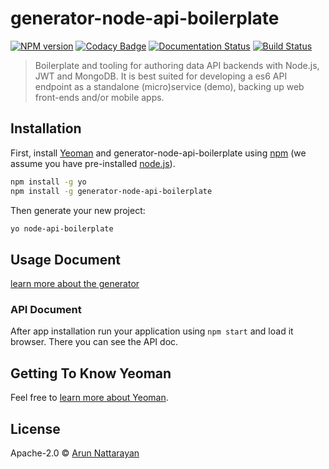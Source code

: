 # generator-node-api-boilerplate 

[![NPM version][npm-image]][npm-url] [![Codacy Badge][codacy-image]][codacy-url] [![Documentation Status][doc-image]][doc-image] [![Build Status][build-image]][build-url]

> Boilerplate and tooling for authoring data API backends with Node.js, JWT and MongoDB. It is best suited for developing a es6 API endpoint as a standalone (micro)service (demo), backing up web front-ends and/or mobile apps. 


## Installation

First, install [Yeoman](http://yeoman.io) and generator-node-api-boilerplate using [npm](https://www.npmjs.com/) (we assume you have pre-installed [node.js](https://nodejs.org/)).

```bash
npm install -g yo
npm install -g generator-node-api-boilerplate
```

Then generate your new project:

```bash
yo node-api-boilerplate
```

## Usage Document
[learn more about the generator](https://generator-node-es6-api-boilerplate.readthedocs.io/en/latest/#express-app-generator)

### API Document
After app installation run your application using ``npm start`` and load it browser. There you can see the API doc.

## Getting To Know Yeoman

Feel free to [learn more about Yeoman](http://yeoman.io/).

## License

Apache-2.0 © [Arun Nattarayan]()


[npm-image]: https://badge.fury.io/js/generator-node-api-boilerplate.svg
[npm-url]: https://npmjs.org/package/generator-node-api-boilerplate
[codacy-image]: https://api.codacy.com/project/badge/Grade/576f0c11e24040319882f1b450f06772
[codacy-url]: https://www.codacy.com/app/arunnattarayan/generator-node-es6-api-boilerplate?utm_source=github.com&amp;utm_medium=referral&amp;utm_content=arunnattarayan/generator-node-es6-api-boilerplate&amp;utm_campaign=Badge_Grade
[doc-image]: https://readthedocs.org/projects/generator-node-es6-api-boilerplate/badge/?version=latest
[doc-url]: https://generator-node-es6-api-boilerplate.readthedocs.io/en/latest/?badge=latest
[build-image]: https://cloud.drone.io/api/badges/arunnattarayan/generator-node-es6-api-boilerplate/status.svg?ref=refs/heads/master
[build-url]: https://cloud.drone.io/arunnattarayan/generator-node-es6-api-boilerplate

